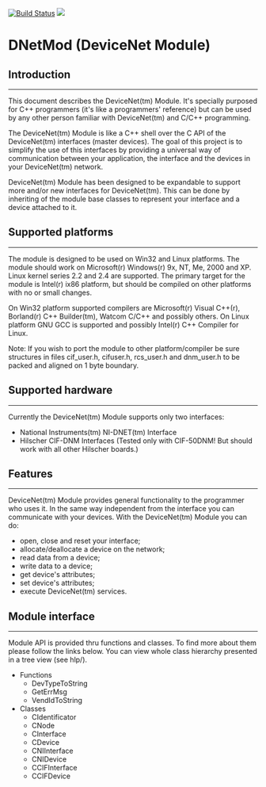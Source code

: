 [![Build Status](https://travis-ci.com/gdsotirov/dnetmod.svg?branch=master)](https://travis-ci.com/gdsotirov/dnetmod)
![](https://github.com/gdsotirov/dnetmod/workflows/C/C++%20CI/badge.svg)

# DNetMod (DeviceNet Module)

## Introduction
------------------------------------------------------------------------------

This document describes the DeviceNet(tm) Module. It's specially purposed for
C++ programmers (it's like a programmers' reference) but can be used by any
other person familiar with DeviceNet(tm) and C/C++ programming.

The DeviceNet(tm) Module is like a C++ shell over the C API of the
DeviceNet(tm) interfaces (master devices). The goal of this project is to
simplify the use of this interfaces by providing a universal way of
communication between your application, the interface and the devices in your
DeviceNet(tm) network.

DeviceNet(tm) Module has been designed to be expandable to support more and/or
new interfaces for DeviceNet(tm). This can be done by inheriting of the module
base classes to represent your interface and a device attached to it.

## Supported platforms
------------------------------------------------------------------------------

The module is designed to be used on Win32 and Linux platforms. The module
should work on Microsoft(r) Windows(r) 9x, NT, Me, 2000 and XP. Linux kernel
series 2.2 and 2.4 are supported. The primary target for the module is
Intel(r) ix86 platform, but should be compiled on other platforms with no or
small changes.

On Win32 platform supported compilers are Microsoft(r) Visual C++(r),
Borland(r) C++ Builder(tm), Watcom C/C++ and possibly others. On Linux
platform GNU GCC is supported and possibly Intel(r) C++ Compiler for Linux.

Note: If you wish to port the module to other platform/compiler be sure
structures in files cif_user.h, cifuser.h, rcs_user.h and dnm_user.h to be
packed and aligned on 1 byte boundary.

## Supported hardware
------------------------------------------------------------------------------

Currently the DeviceNet(tm) Module supports only two interfaces:

  * National Instruments(tm) NI-DNET(tm) Interface
  * Hilscher CIF-DNM Interfaces (Tested only with CIF-50DNM! But should work
    with all other Hilscher boards.)

## Features
------------------------------------------------------------------------------

DeviceNet(tm) Module provides general functionality to the programmer who uses
it. In the same way independent from the interface you can communicate with
your devices. With the DeviceNet(tm) Module you can do:

  * open, close and reset your interface;
  * allocate/deallocate a device on the network;
  * read data from a device;
  * write data to a device;
  * get device's attributes;
  * set device's attributes;
  * execute DeviceNet(tm) services.

## Module interface
------------------------------------------------------------------------------

Module API is provided thru functions and classes. To find more about them
please follow the links below. You can view whole class hierarchy presented
in a tree view (see hlp/).

* Functions
  - DevTypeToString
  - GetErrMsg
  - VendIdToString
* Classes
  - CIdentificator
  - CNode
  - CInterface
  - CDevice
  - CNIInterface
  - CNIDevice
  - CCIFInterface
  - CCIFDevice
